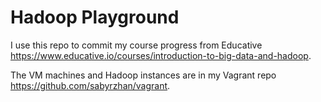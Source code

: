 # Hadoop Playground
I use this repo to commit my course progress from Educative https://www.educative.io/courses/introduction-to-big-data-and-hadoop.

The VM machines and Hadoop instances are in my Vagrant repo https://github.com/sabyrzhan/vagrant.